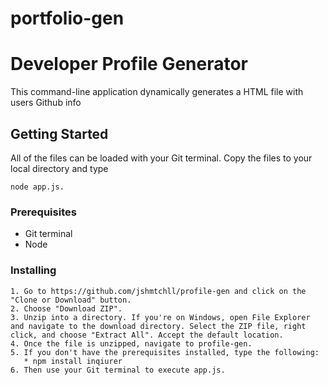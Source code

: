 # portfolio-gen

# Developer Profile Generator
This command-line application dynamically generates a HTML file with users Github info

## Getting Started
All of the files can be loaded with your Git terminal. Copy the files to your local directory and type 

    node app.js.

### Prerequisites
  * Git terminal
  * Node


### Installing
    1. Go to https://github.com/jshmtchll/profile-gen and click on the "Clone or Download" button. 
    2. Choose "Download ZIP". 
    3. Unzip into a directory. If you're on Windows, open File Explorer and navigate to the download directory. Select the ZIP file, right click, and choose "Extract All". Accept the default location.
    4. Once the file is unzipped, navigate to profile-gen.
    5. If you don't have the prerequisites installed, type the following:
       * npm install inqiurer
    6. Then use your Git terminal to execute app.js. 